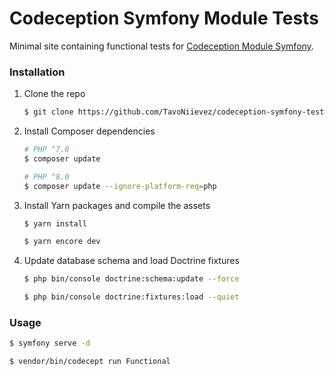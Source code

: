 # Codeception Symfony Module Tests
Minimal site containing functional tests for [Codeception Module Symfony](https://github.com/Codeception/module-symfony).

### Installation

1. Clone the repo
   ```sh
   $ git clone https://github.com/TavoNiievez/codeception-symfony-tests.git
   ```
2. Install Composer dependencies
   ```sh
   # PHP ^7.0
   $ composer update
   
   # PHP ^8.0
   $ composer update --ignore-platform-req=php
   ```
3. Install Yarn packages and compile the assets
   ```sh
   $ yarn install
   
   $ yarn encore dev
   ```
4. Update database schema and load Doctrine fixtures
   ```sh
   $ php bin/console doctrine:schema:update --force
   
   $ php bin/console doctrine:fixtures:load --quiet
   ```
### Usage
   ```sh
   $ symfony serve -d
   
   $ vendor/bin/codecept run Functional
   ```

